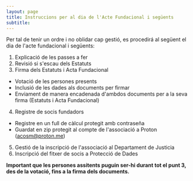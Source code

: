 ```yaml
---
layout: page
title: Instruccions per al dia de l'Acte Fundacional i següents
subtitle: 
---
```


Per tal de tenir un ordre i no oblidar cap gestió, es procedirá al següent el dia de l'acte fundacional i següents:

1. Explicació de les passes a fer
2. Revisió si s'escau dels Estatuts
3. Firma dels Estatuts i Acta Fundacional
- Votació de les persones presents
- Inclusió de les dades als documents per firmar
- Enviament de manera encadenada d'ambdos documents per a la seva firma (Estatuts i Acta Fundacional)
4. Registre de socis fundadors
- Registre en un full de càlcul protegit amb contraseña
- Guardat en zip protegit al compte de l'associació a Proton (acosm@proton.me)
5. Gestió de la inscripció de l'associació al Departament de Justicia
6. Inscripció del fitxer de socis a Protecció de Dades

**Important que les persones assitents puguin ser-hi durant tot el punt 3, des de la votació, fins a la firma dels documents.**
